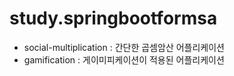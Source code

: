 # study.springbootformsa

* social-multiplication : 간단한 곱셈암산 어플리케이션
* gamification : 게이미피케이션이 적용된 어플리케이션
